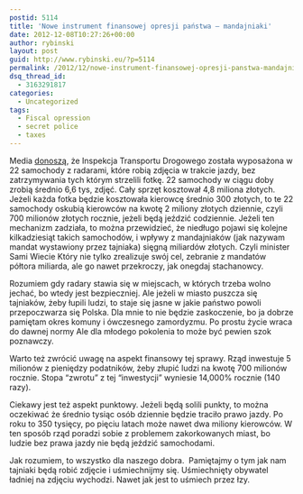 ```yaml
---
postid: 5114
title: 'Nowe instrument finansowej opresji państwa – mandajniaki'
date: 2012-12-08T10:27:26+00:00
author: rybinski
layout: post
guid: http://www.rybinski.eu/?p=5114
permalink: /2012/12/nowe-instrument-finansowej-opresji-panstwa-mandajniaki/
dsq_thread_id:
  - 3163291817
categories:
  - Uncategorized
tags:
  - Fiscal opression
  - secret police
  - taxes
---
```

Media [donoszą](http://www.fakt.pl/Lista-nieoznakowanych-samochodow-Glownego-Inspektoratu-Transportu-Drogowego-Zdjecia-z-fotoradarow-Mandat-za-fotoradar-Mandat-za-predkosc-Jak-zaplacic-mandat-za-,artykuly,191241,1.html), że Inspekcja Transportu Drogowego została wyposażona w 22 samochody z radarami, które robią zdjęcia w trakcie jazdy, bez zatrzymywania tych którym strzelili fotkę. 22 samochody w ciągu doby zrobią średnio 6,6 tys, zdjęć. Cały sprzęt kosztował 4,8 miliona złotych. Jeżeli każda fotka będzie kosztowała kierowcę średnio 300 złotych, to te 22 samochody oskubią kierowców na kwotę 2 miliony złotych dziennie, czyli 700 milionów złotych rocznie, jeżeli będą jeździć codziennie. Jeżeli ten mechanizm zadziała, to można przewidzieć, że niedługo pojawi się kolejne kilkadziesiąt takich samochodów, i wpływy z mandajniaków (jak nazywam mandat wystawiony przez tajniaka) sięgną miliardów złotych. Czyli minister Sami Wiecie Który nie tylko zrealizuje swój cel, zebranie z mandatów półtora miliarda, ale go nawet przekroczy, jak onegdaj stachanowcy.

Rozumiem gdy radary stawia się w miejscach, w których trzeba wolno jechać, bo wtedy jest bezpieczniej. Ale jeżeli w miasto puszcza się tajniaków, żeby łupili ludzi, to staje się jasne w jakie państwo powoli przepoczwarza się Polska. Dla mnie to nie będzie zaskoczenie, bo ja dobrze pamiętam okres komuny i ówczesnego zamordyzmu. Po prostu życie wraca do dawnej normy Ale dla młodego pokolenia to może być pewien szok poznawczy.

Warto też zwrócić uwagę na aspekt finansowy tej sprawy. Rząd inwestuje 5 milionów z pieniędzy podatników, żeby złupić ludzi na kwotę 700 milionów rocznie. Stopa “zwrotu” z tej “inwestycji” wyniesie 14,000% rocznie (140 razy).

Ciekawy jest też aspekt punktowy. Jeżeli będą solili punkty, to można oczekiwać że średnio tysiąc osób dziennie będzie traciło prawo jazdy. Po roku to 350 tysięcy, po pięciu latach może nawet dwa miliony kierowców. W ten sposób rząd poradzi sobie z problemem zakorkowanych miast, bo ludzie bez prawa jazdy nie będą jeździć samochodami.

Jak rozumiem, to wszystko dla naszego dobra.  Pamiętajmy o tym jak nam tajniaki będą robić zdjęcie i uśmiechnijmy się. Uśmiechnięty obywatel ładniej na zdjęciu wychodzi. Nawet jak jest to uśmiech przez łzy.

 

